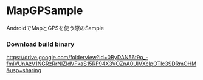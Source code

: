 # MapGPSample
AndroidでMapとGPSを使う際のSample

### Download build binary
https://drive.google.com/folderview?id=0ByDAN56t9o_-fmlVUnAzV1NGRzRrNlZIdVFkaS15RF94X3VOZnA0UlVXclpOTlc3SDRmOHM&usp=sharing
